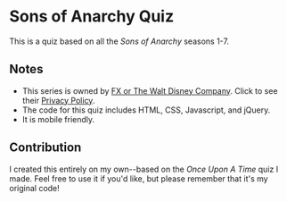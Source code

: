 # Sons of Anarchy Quiz

This is a quiz based on all the _Sons of Anarchy_ seasons 1-7.

## Notes

* This series is owned by [FX or The Walt Disney Company](https://thewaltdisneycompany.com/). Click to see their [Privacy Policy](https://privacy.thewaltdisneycompany.com/en/).
* The code for this quiz includes HTML, CSS, Javascript, and jQuery.
* It is mobile friendly.

## Contribution

I created this entirely on my own--based on the _Once Upon A Time_ quiz I made. Feel free to use it if you'd like, but please remember that it's my original code!
##
